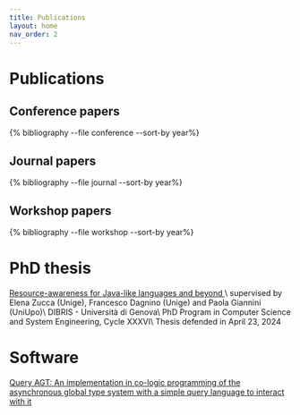 ```yaml
---
title: Publications
layout: home
nav_order: 2
---
```


# Publications

## Conference papers

{% bibliography --file conference --sort-by year%}

## Journal papers

{% bibliography --file journal --sort-by year%}

## Workshop papers

{% bibliography --file workshop --sort-by year%}


# PhD thesis
 <a href="https://iris.unige.it/retrieve/0491538c-536a-4994-86a8-e55c9535a110/phdunige_4231932.pdf" target="_blank"><i class="fa-solid fa-file"></i>
 Resource-awareness for Java-like languages and beyond </a>\\
supervised by Elena Zucca (Unige), Francesco Dagnino (Unige) and Paola Giannini (UniUpo)\\
DIBRIS - Università di Genova\\
PhD Program in Computer Science and System Engineering, Cycle XXXVI\\
Thesis defended in April 23, 2024

# Software
 <a href="https://github.com/RiccardoBianc/QueryAGT" target="_blank"><i class="fa-brands fa-github"></i>
Query AGT: An implementation in co-logic programming of the asynchronous global type system with a simple query language to interact with it
</a>

